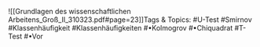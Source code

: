 
![[Grundlagen des wissenschaftlichen Arbeitens_Groß_II_310323.pdf#page=23]]Tags & Topics:
   #U-Test
   #Smirnov
   #Klassenhäufigkeit
   #Klassenhäufigkeiten
   #•Kolmogrov
   #•Chiquadrat
   #T-Test
   #•Vor